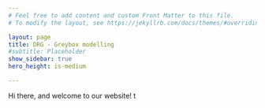```yaml
---
# Feel free to add content and custom Front Matter to this file.
# To modify the layout, see https://jekyllrb.com/docs/themes/#overriding-theme-defaults

layout: page
title: DRG - Greybox modelling
#subtitle: Placeholder
show_sidebar: true
hero_height: is-medium

---
```


Hi there, and welcome to our website! t